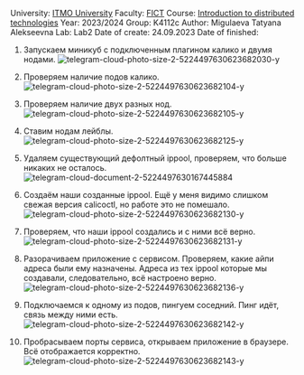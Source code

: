 University: [ITMO University](https://itmo.ru/ru/)
Faculty: [FICT](https://fict.itmo.ru)
Course: [Introduction to distributed technologies](https://github.com/itmo-ict-faculty/introduction-to-distributed-technologies)
Year: 2023/2024
Group: K4112c
Author: Migulaeva Tatyana Alekseevna
Lab: Lab2
Date of create: 24.09.2023
Date of finished: 

1. Запускаем миникуб с подключенным плагином калико и двумя нодами.
  ![telegram-cloud-photo-size-2-5224497630623682030-y](https://github.com/KeladKaal/2023_2024-introduction_to_distributed_technologies-k4112c-migulaeva_t_a/assets/64036217/4228a3e6-8959-4197-893d-0ca31e45878b)

2. Проверяем наличие подов калико.
   ![telegram-cloud-photo-size-2-5224497630623682104-y](https://github.com/KeladKaal/2023_2024-introduction_to_distributed_technologies-k4112c-migulaeva_t_a/assets/64036217/4bebcd50-239d-4a8d-a52c-fe270858af0f)

3. Проверяем наличие двух разных нод.
   ![telegram-cloud-photo-size-2-5224497630623682105-y](https://github.com/KeladKaal/2023_2024-introduction_to_distributed_technologies-k4112c-migulaeva_t_a/assets/64036217/aee729dd-0ac1-47cc-bc4a-a812cf5860d5)

4. Ставим нодам лейблы.
   ![telegram-cloud-photo-size-2-5224497630623682125-y](https://github.com/KeladKaal/2023_2024-introduction_to_distributed_technologies-k4112c-migulaeva_t_a/assets/64036217/42dac82e-888b-420c-b22d-caf2ba4b8148)

5. Удаляем существующий дефолтный ippool, проверяем, что больше никаких не осталось.
    ![telegram-cloud-document-2-5224497630167445884](https://github.com/KeladKaal/2023_2024-introduction_to_distributed_technologies-k4112c-migulaeva_t_a/assets/64036217/f48d8f39-e820-49d5-acdc-86c6d07dbd07)

6. Создаём наши созданные ippool. Ещё у меня видимо слишком свежая версия calicoctl, но работе это не помешало.
    ![telegram-cloud-photo-size-2-5224497630623682130-y](https://github.com/KeladKaal/2023_2024-introduction_to_distributed_technologies-k4112c-migulaeva_t_a/assets/64036217/144b1fb7-2767-4417-bc63-fcc400ea5e43)

7. Проверяем, что наши ippool создались и с ними всё верно.
    ![telegram-cloud-photo-size-2-5224497630623682131-y](https://github.com/KeladKaal/2023_2024-introduction_to_distributed_technologies-k4112c-migulaeva_t_a/assets/64036217/c0a2b28e-9c42-4e6b-941c-b3446f7080e9)

8. Разорачиваем приложение с сервисом. Проверяем, какие айпи адреса были ему назначены. Адреса из тех ippool которые мы создавали, следовательно, всё настроено верно.
    ![telegram-cloud-photo-size-2-5224497630623682136-y](https://github.com/KeladKaal/2023_2024-introduction_to_distributed_technologies-k4112c-migulaeva_t_a/assets/64036217/8d05262c-8948-4c70-9156-18adb864093c)

9. Подключаемся к одному из подов, пингуем соседний. Пинг идёт, связь между ними есть.
    ![telegram-cloud-photo-size-2-5224497630623682142-y](https://github.com/KeladKaal/2023_2024-introduction_to_distributed_technologies-k4112c-migulaeva_t_a/assets/64036217/6751a40c-7924-4720-a2b8-84939d91f375)

10. Пробрасываем порты сервиса, открываем приложение в браузере. Всё отображается корректно.
    ![telegram-cloud-photo-size-2-5224497630623682143-y](https://github.com/KeladKaal/2023_2024-introduction_to_distributed_technologies-k4112c-migulaeva_t_a/assets/64036217/5c7a1629-83c9-40b5-99ce-cefec8fbdb32)



